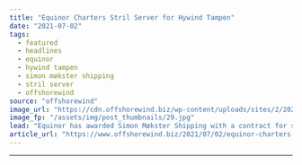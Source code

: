 ```yaml
---
title: "Equinor Charters Stril Server for Hywind Tampen"
date: "2021-07-02"
tags: 
  - featured
  - headlines
  - equinor
  - hywind tampen
  - simon møkster shipping
  - stril server
  - offshorewind
source: "offshorewind"
image_url: "https://cdn.offshorewind.biz/wp-content/uploads/sites/2/2021/07/02151502/Simon-Mokster-Shipping_Stril-Server.jpg"
image_fp: "/assets/img/post_thumbnails/29.jpg"
lead: "Equinor has awarded Simon Møkster Shipping with a contract for service operations vessel (SOV)"
article_url: "https://www.offshorewind.biz/2021/07/02/equinor-charters-stril-server-for-hywind-tampen/"
---
```


---
